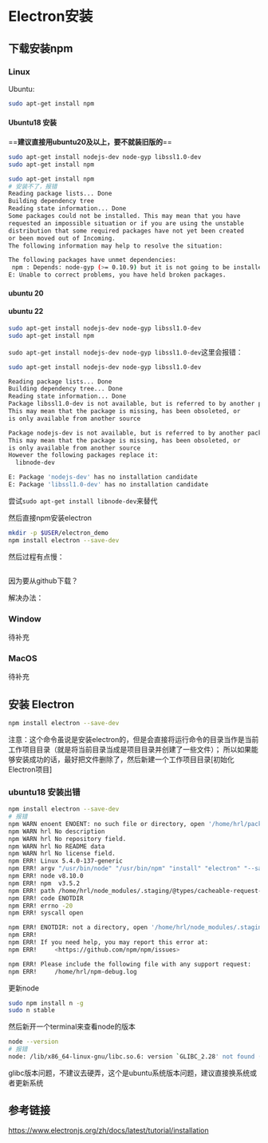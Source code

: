 # Electron安装

## 下载安装npm

### Linux

Ubuntu:
```bash
sudo apt-get install npm
```

#### Ubuntu18 安装

==**建议直接用ubuntu20及以上，要不就装旧版的**==

```bash
sudo apt-get install nodejs-dev node-gyp libssl1.0-dev
sudo apt-get install npm
```


```bash
sudo apt-get install npm
# 安装不了，报错
Reading package lists... Done
Building dependency tree       
Reading state information... Done
Some packages could not be installed. This may mean that you have
requested an impossible situation or if you are using the unstable
distribution that some required packages have not yet been created
or been moved out of Incoming.
The following information may help to resolve the situation:

The following packages have unmet dependencies:
 npm : Depends: node-gyp (>= 0.10.9) but it is not going to be installed
E: Unable to correct problems, you have held broken packages.
```

#### ubuntu 20

#### ubuntu 22


```bash
sudo apt-get install nodejs-dev node-gyp libssl1.0-dev
sudo apt-get install npm
```

`sudo apt-get install nodejs-dev node-gyp libssl1.0-dev`这里会报错：

```bash
sudo apt-get install nodejs-dev node-gyp libssl1.0-dev

Reading package lists... Done
Building dependency tree... Done
Reading state information... Done
Package libssl1.0-dev is not available, but is referred to by another package.
This may mean that the package is missing, has been obsoleted, or
is only available from another source

Package nodejs-dev is not available, but is referred to by another package.
This may mean that the package is missing, has been obsoleted, or
is only available from another source
However the following packages replace it:
  libnode-dev

E: Package 'nodejs-dev' has no installation candidate
E: Package 'libssl1.0-dev' has no installation candidate
```

尝试`sudo apt-get install libnode-dev`来替代

然后直接npm安装electron

```bash
mkdir -p $USER/electron_demo
npm install electron --save-dev
```

然后过程有点慢：

```bash

```

因为要从github下载？

解决办法：

### Window

待补充

### MacOS

待补充

## 安装 Electron

```bash
npm install electron --save-dev
```

注意：这个命令虽说是安装electron的，但是会直接将运行命令的目录当作是当前工作项目目录（就是将当前目录当成是项目目录并创建了一些文件）；
所以如果能够安装成功的话，最好把文件删除了，然后新建一个工作项目目录[初始化Electron项目]

### ubuntu18 安装出错

```bash
npm install electron --save-dev
# 报错
npm WARN enoent ENOENT: no such file or directory, open '/home/hrl/package.json'
npm WARN hrl No description
npm WARN hrl No repository field.
npm WARN hrl No README data
npm WARN hrl No license field.
npm ERR! Linux 5.4.0-137-generic
npm ERR! argv "/usr/bin/node" "/usr/bin/npm" "install" "electron" "--save-dev"
npm ERR! node v8.10.0
npm ERR! npm  v3.5.2
npm ERR! path /home/hrl/node_modules/.staging/@types/cacheable-request-e8fe65f8/package.json
npm ERR! code ENOTDIR
npm ERR! errno -20
npm ERR! syscall open

npm ERR! ENOTDIR: not a directory, open '/home/hrl/node_modules/.staging/@types/cacheable-request-e8fe65f8/package.json'
npm ERR! 
npm ERR! If you need help, you may report this error at:
npm ERR!     <https://github.com/npm/npm/issues>

npm ERR! Please include the following file with any support request:
npm ERR!     /home/hrl/npm-debug.log
```

更新node

```bash
sudo npm install n -g
sudo n stable
```

然后新开一个terminal来查看node的版本

```bash
node --version
# 报错
node: /lib/x86_64-linux-gnu/libc.so.6: version `GLIBC_2.28' not found (required by node)
```

glibc版本问题，不建议去硬弄，这个是ubuntu系统版本问题，建议直接换系统或者更新系统

## 参考链接

https://www.electronjs.org/zh/docs/latest/tutorial/installation

